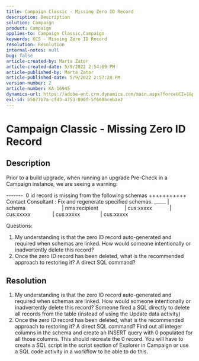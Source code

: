 ```yaml
---
title: Campaign Classic - Missing Zero ID Record
description: Description
solution: Campaign
product: Campaign
applies-to: Campaign Classic,Campaign
keywords: KCS - Missing Zero ID Record
resolution: Resolution
internal-notes: null
bug: false
article-created-by: Marta Zator
article-created-date: 5/9/2022 2:54:09 PM
article-published-by: Marta Zator
article-published-date: 5/9/2022 2:57:28 PM
version-number: 2
article-number: KA-16945
dynamics-url: https://adobe-ent.crm.dynamics.com/main.aspx?forceUCI=1&pagetype=entityrecord&etn=knowledgearticle&id=7692b4e0-a7cf-ec11-a7b5-0022480a8e40
exl-id: b5077b7a-cfd3-4753-890f-5f660bcebae2
---
```

# Campaign Classic - Missing Zero ID Record

## Description


Prior to a build upgrade, when running an upgrade Pre-Check in a Campaign instance, we are seeing a warning:

 -------  0 id record is missing from the following schemas
 +++++++++++  Contact Consultant : Fix and regenerate specified schemas.
 _____ | schema                   
       | nms:recipient            
       | cus:xxxxx     
       | cus:xxxxx         
       | cus:xxxxx        
       | cus:xxxxx            
             

 Questions:

1. My understanding is that the zero ID record auto-generated and required when schemas are linked. How would someone intentionally or inadvertently delete this record?
2. Once the zero ID record has been deleted, what is the recommended approach to restoring it? A direct SQL command?



## Resolution


1. My understanding is that the zero ID record auto-generated and required when schemas are linked. How would someone intentionally or inadvertently delete this record? Someone fired a SQL directly to delete all records from the table (instead of using the Update data activity)
2. Once the zero ID record has been deleted, what is the recommended approach to restoring it? A direct SQL command? Find out all integer columns in the schema and create an INSERT query with 0 populated for all those columns. This should recreate the 0 record. You will have to create a SQL script in the script section of Explorer in Campaign or use a SQL code activity in a workflow to be able to do this.
